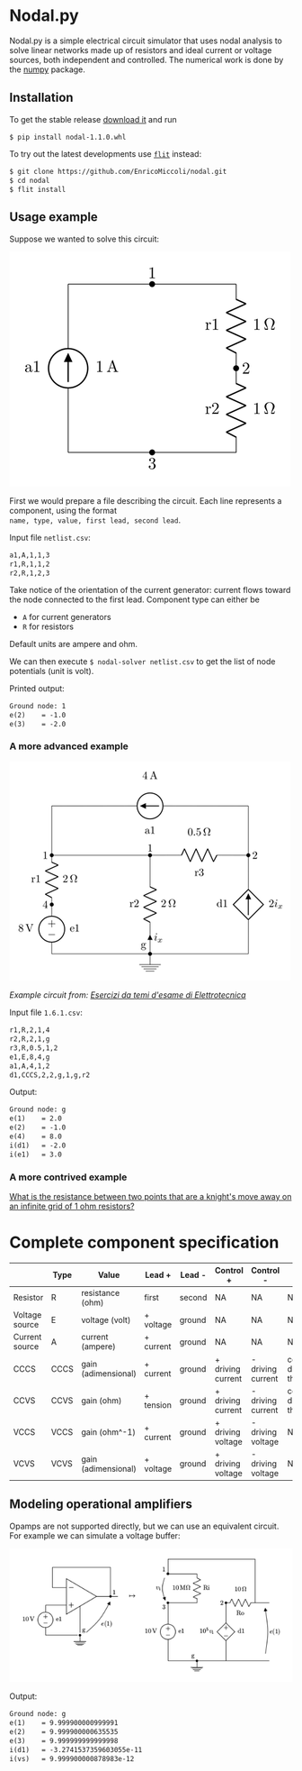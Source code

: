 # Nodal.py
Nodal.py is a simple electrical circuit simulator that uses nodal analysis to solve linear networks made up of resistors and ideal current or voltage sources, both independent and controlled. The numerical work is done by the [numpy](https://www.numpy.org/) package.

## Installation
To get the stable release [download it](https://github.com/EnricoMiccoli/nodal/releases/latest) and run
```
$ pip install nodal-1.1.0.whl
```

To try out the latest developments use [`flit`](https://github.com/takluyver/flit) instead:
```
$ git clone https://github.com/EnricoMiccoli/nodal.git
$ cd nodal
$ flit install
```

## Usage example
Suppose we wanted to solve this circuit:

![Circuit diagram](doc/simple.png)

First we would prepare a file describing the circuit. Each line represents a component, using the format    
`name, type, value, first lead, second lead`.

Input file `netlist.csv`:
```
a1,A,1,1,3
r1,R,1,1,2
r2,R,1,2,3
```

Take notice of the orientation of the current generator: current flows toward the node connected to the first lead. Component type can either be
* `A` for current generators
* `R` for resistors

Default units are ampere and ohm.

We can then execute `$ nodal-solver netlist.csv` to get the list of node potentials (unit is volt).

Printed output:
```
Ground node: 1
e(2)    = -1.0
e(3)    = -2.0
```

### A more advanced example

![Circuit diagram](doc/1.6.1.png)

_Example circuit from: [Esercizi da temi d'esame di Elettrotecnica](http://home.deib.polimi.it/damore/download/temiDEsame.pdf)_

Input file `1.6.1.csv`:
```
r1,R,2,1,4
r2,R,2,1,g
r3,R,0.5,1,2
e1,E,8,4,g
a1,A,4,1,2
d1,CCCS,2,2,g,1,g,r2
```

Output:
```
Ground node: g
e(1)    = 2.0
e(2)    = -1.0
e(4)    = 8.0
i(d1)   = -2.0
i(e1)   = 3.0
```

### A more contrived example
[What is the resistance between two points that are a knight's move away on an infinite grid of 1 ohm resistors?](https://enricomiccoli.github.io/2019/03/20/xkcd-356-infinite-grid-resistors.html)

# Complete component specification

| | Type | Value | Lead + | Lead - | Control + | Control - | Driver |
|---|---|---|---|---|---|---|---|
Resistor | R | resistance (ohm) | first | second | NA | NA | NA |
Voltage source | E | voltage (volt) | + voltage | ground | NA | NA | NA |
Current source | A | current (ampere) | + current | ground | NA | NA | NA |
CCCS | CCCS | gain (adimensional) | + current | ground | + driving current | - driving current | component determining the current |
CCVS | CCVS | gain (ohm) | + tension | ground | + driving current | - driving current | component determining the current |
VCCS | VCCS | gain (ohm^-1) | + current | ground | + driving voltage | - driving voltage | NA |
VCVS | VCVS | gain (adimensional) | + voltage | ground | + driving voltage | - driving voltage | NA |

## Modeling operational amplifiers
Opamps are not supported directly, but we can use an equivalent circuit. For example we can simulate a voltage buffer:

![Voltage buffer circuit diagram](doc/buffer.png)

Output:
```
Ground node: g
e(1)    = 9.999900000999991
e(2)    = 9.999900000635535
e(3)    = 9.999999999999998
i(d1)   = -3.2741537359603055e-11
i(vs)   = 9.999900000878983e-12
```
